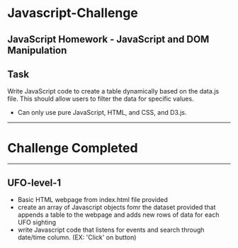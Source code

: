 # Javascript-Challenge
JavaScript Homework - JavaScript and DOM Manipulation
--------------------------------
## Task
Write JavaScript code to create a table dynamically based on the data.js file.
This should allow users to filter the data for specific values.
- Can only use pure JavaScript, HTML, and CSS, and D3.js.
---------------------------------
# Challenge Completed
--------------------
## UFO-level-1
- Basic HTML webpage from index.html file provided
- create an array of Javascript objects fomr the dataset provided that appends a table to the webpage and adds new rows of data for each UFO sighting
- write Javascript code that listens for events and search through date/time column. (EX: 'Click' on button)